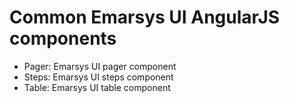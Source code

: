 Common Emarsys UI AngularJS components
======================================

- Pager: Emarsys UI pager component
- Steps: Emarsys UI steps component
- Table: Emarsys UI table component
